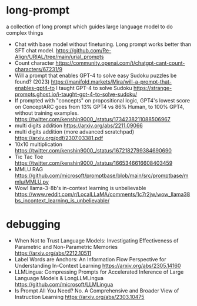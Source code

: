 # long-prompt
a collection of long prompt which guides large language model to do complex things

* Chat with base model without finetuning. Long prompt works better than SFT chat model. https://github.com/Re-Align/URIAL/tree/main/urial_prompts
* Count character https://community.openai.com/t/chatgpt-cant-count-characters/67231/9
* Will a prompt that enables GPT-4 to solve easy Sudoku puzzles be found? (2023) https://manifold.markets/Mira/will-a-prompt-that-enables-gpt4-to I taught GPT-4 to solve Sudoku https://strange-prompts.ghost.io/i-taught-gpt-4-to-solve-sudoku/
* If prompted with "concepts" on propositional logic, GPT4's lowest score on ConceptARC goes from 13% GPT4 vs 86% Human, to 100% GPT4, without training examples. https://twitter.com/kenshin9000_/status/1734238211088506967
* multi digits addition https://arxiv.org/abs/2211.09066
* multi digits addition (more advanced scratchpad) https://arxiv.org/pdf/2307.03381.pdf
* 10x10 multiplication https://twitter.com/kenshin9000_/status/1672182799384690690
* Tic Tac Toe https://twitter.com/kenshin9000_/status/1665346616608403459
* MMLU RAG https://github.com/microsoft/promptbase/blob/main/src/promptbase/mmlu/MMLU.py
* Wow! llama-3-8b's in-context learning is unbelievable https://www.reddit.com/r/LocalLLaMA/comments/1c7r2jw/wow_llama38bs_incontext_learning_is_unbelievable/

# debugging

* When Not to Trust Language Models: Investigating Effectiveness of Parametric and Non-Parametric Memories https://arxiv.org/abs/2212.10511
* Label Words are Anchors: An Information Flow Perspective for Understanding In-Context Learning https://arxiv.org/abs/2305.14160
* LLMLingua: Compressing Prompts for Accelerated Inference of Large Language Models & LongLLMLingua https://github.com/microsoft/LLMLingua
* Is Prompt All You Need? No. A Comprehensive and Broader View of Instruction Learning https://arxiv.org/abs/2303.10475
